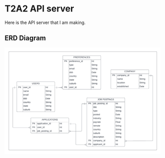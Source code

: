 # T2A2 API server

Here is the API server that I am making.

## ERD Diagram

![V1 of What the relationships and routes](./assets/new.png)
